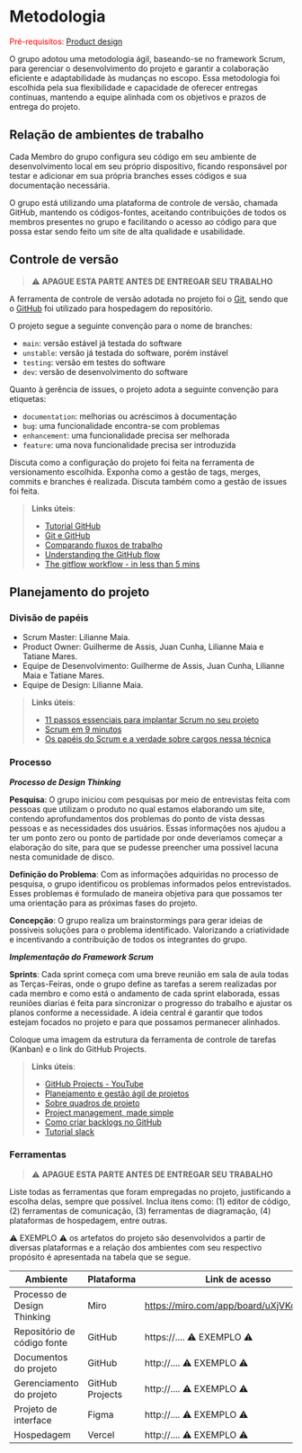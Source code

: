 
# Metodologia

<span style="color:red">Pré-requisitos: <a href="03-Product-design.md"> Product design</a></span>

O grupo adotou uma metodologia ágil, baseando-se no framework Scrum, para gerenciar o desenvolvimento do projeto e garantir a colaboração eficiente e adaptabilidade às mudanças no escopo. Essa metodologia foi escolhida pela sua flexibilidade e capacidade de oferecer entregas contínuas, mantendo a equipe alinhada com os objetivos e prazos de entrega do projeto. 

## Relação de ambientes de trabalho

Cada Membro do grupo configura seu código em seu ambiente de desenvolvimento local em seu próprio dispositivo, ficando responsável por testar e adicionar em sua própria branches esses códigos e sua documentação necessária.

O grupo está utilizando uma plataforma de controle de versão, chamada GitHub, mantendo os códigos-fontes, aceitando contribuições de todos os membros presentes no grupo e facilitando o acesso ao código para que possa estar sendo feito um site de alta qualidade e usabilidade. 

## Controle de versão

> ⚠️ **APAGUE ESTA PARTE ANTES DE ENTREGAR SEU TRABALHO**

A ferramenta de controle de versão adotada no projeto foi o [Git](https://git-scm.com/), sendo que o [GitHub](https://github.com) foi utilizado para hospedagem do repositório.

O projeto segue a seguinte convenção para o nome de branches:

- `main`: versão estável já testada do software
- `unstable`: versão já testada do software, porém instável
- `testing`: versão em testes do software
- `dev`: versão de desenvolvimento do software

Quanto à gerência de issues, o projeto adota a seguinte convenção para etiquetas:

- `documentation`: melhorias ou acréscimos à documentação
- `bug`: uma funcionalidade encontra-se com problemas
- `enhancement`: uma funcionalidade precisa ser melhorada
- `feature`: uma nova funcionalidade precisa ser introduzida

Discuta como a configuração do projeto foi feita na ferramenta de versionamento escolhida. Exponha como a gestão de tags, merges, commits e branches é realizada. Discuta também como a gestão de issues foi feita.

> **Links úteis**:
> - [Tutorial GitHub](https://guides.github.com/activities/hello-world/)
> - [Git e GitHub](https://www.youtube.com/playlist?list=PLHz_AreHm4dm7ZULPAmadvNhH6vk9oNZA)
> - [Comparando fluxos de trabalho](https://www.atlassian.com/br/git/tutorials/comparing-workflows)
> - [Understanding the GitHub flow](https://guides.github.com/introduction/flow/)
> - [The gitflow workflow - in less than 5 mins](https://www.youtube.com/watch?v=1SXpE08hvGs)

## Planejamento do projeto

###  Divisão de papéis

- Scrum Master: Lilianne Maia.
- Product Owner: Guilherme de Assis, Juan Cunha, Lilianne Maia e Tatiane Mares.
- Equipe de Desenvolvimento: Guilherme de Assis, Juan Cunha, Lilianne Maia e Tatiane Mares.
- Equipe de Design: Lilianne Maia.

> **Links úteis**:
> - [11 passos essenciais para implantar Scrum no seu projeto](https://mindmaster.com.br/scrum-11-passos/)
> - [Scrum em 9 minutos](https://www.youtube.com/watch?v=XfvQWnRgxG0)
> - [Os papéis do Scrum e a verdade sobre cargos nessa técnica](https://www.atlassian.com/br/agile/scrum/roles)

### Processo
__*Processo de Design Thinking*__

**Pesquisa**: O grupo iniciou com pesquisas por meio de entrevistas feita com pessoas que utilizam o produto no qual estamos elaborando um site, contendo aprofundamentos dos problemas do ponto de vista dessas pessoas e as necessidades dos usuários. Essas informações nos ajudou a ter um ponto zero ou ponto de partidade por onde deveriamos começar a elaboração do site, para que se pudesse preencher uma possivel lacuna nesta comunidade de disco.

**Definição do Problema**: Com as informações adquiridas no processo de pesquisa, o grupo identificou os problemas informados pelos entrevistados. Esses problemas é formulado de maneira objetiva para que possamos ter uma orientação para as próximas fases do projeto. 

**Concepção**: O grupo realiza um brainstormings para gerar ideias de possiveis soluções para o problema identificado. Valorizando a criatividade e incentivando a contribuição de todos os integrantes do grupo.

__*Implementação do Framework Scrum*__

**Sprints**: Cada sprint começa com uma breve reunião em sala de aula todas as Terças-Feiras, onde o grupo define as tarefas a serem realizadas por cada membro e como está o andamento de cada sprint elaborada, essas reuniões diarias é feita para sincronizar o progresso do trabalho e ajustar os planos conforme a necessidade. A ideia central é garantir que todos estejam focados no projeto e para que possamos permanecer alinhados.

Coloque uma imagem da estrutura da ferramenta de controle de tarefas (Kanban) e o link do GitHub Projects.
 
> **Links úteis**:
> - [GitHub Projects - YouTube](https://www.youtube.com/playlist?list=PLiO7XHcmTsldZR93nkTFmmWbCEVF_8F5H)
> - [Planejamento e gestão ágil de projetos](https://pucminas.instructure.com/courses/87878/pages/unidade-2-tema-2-utilizacao-de-ferramentas-para-controle-de-versoes-de-software)
> - [Sobre quadros de projeto](https://docs.github.com/pt/issues/organizing-your-work-with-project-boards/managing-project-boards/about-project-boards)
> - [Project management, made simple](https://github.com/features/project-management/)
> - [Como criar backlogs no GitHub](https://www.youtube.com/watch?v=RXEy6CFu9Hk)
> - [Tutorial slack](https://slack.com/intl/en-br/)

### Ferramentas

> ⚠️ **APAGUE ESTA PARTE ANTES DE ENTREGAR SEU TRABALHO**

Liste todas as ferramentas que foram empregadas no projeto, justificando a escolha delas, sempre que possível. Inclua itens como: (1) editor de código, (2) ferramentas de comunicação, (3) ferramentas de diagramação, (4) plataformas de hospedagem, entre outras.

⚠️ EXEMPLO ⚠️ os artefatos do projeto são desenvolvidos a partir de diversas plataformas e a relação dos ambientes com seu respectivo propósito é apresentada na tabela que se segue.

| Ambiente                            | Plataforma                         | Link de acesso                       |
|-------------------------------------|------------------------------------|--------------------------------------|
| Processo de Design Thinking         | Miro                               | https://miro.com/app/board/uXjVKoqwSiA=/        |
| Repositório de código fonte         | GitHub                             | https://....   ⚠️ EXEMPLO ⚠️        |
| Documentos do projeto               | GitHub                             | http://....    ⚠️ EXEMPLO ⚠️        |
| Gerenciamento do projeto            | GitHub Projects                    | http://....    ⚠️ EXEMPLO ⚠️        |
| Projeto de interface                | Figma                              | http://....    ⚠️ EXEMPLO ⚠️        |
| Hospedagem                          | Vercel                             | http://....    ⚠️ EXEMPLO ⚠️        |
 
